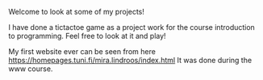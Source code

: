 Welcome to look at some of my projects!

I have done a tictactoe game as a project work for the course introduction to programming. Feel free to look at it and play!

My first website ever can be seen from here https://homepages.tuni.fi/mira.lindroos/index.html 
It was done during the www course.
